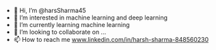 - 👋 Hi, I’m @harsSharma45
- 👀 I’m interested in machine learning and deep learning
- 🌱 I’m currently learning machine learning
- 💞️ I’m looking to collaborate on ...
- 📫 How to reach me www.linkedin.com/in/harsh-sharma-848560230

<!---
harsSharma45/harsSharma45 is a ✨ special ✨ repository because its `README.md` (this file) appears on your GitHub profile.
You can click the Preview link to take a look at your changes.
--->
